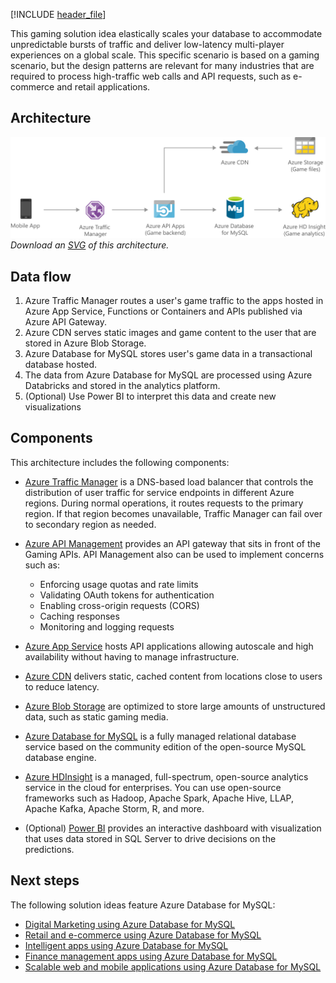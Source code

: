 [!INCLUDE [header_file](../../../includes/sol-idea-header.md)]

This gaming solution idea elastically scales your database to accommodate unpredictable bursts of traffic and deliver low-latency multi-player experiences on a global scale. This specific scenario is based on a gaming scenario, but the design patterns are relevant for many industries that are required to process high-traffic web calls and API requests, such as e-commerce and retail applications.

## Architecture

![Architecture Diagram](../media/gaming-using-azure-database-for-mysql.png)
*Download an [SVG](../media/gaming-using-azure-database-for-mysql.svg) of this architecture.*

## Data flow
1. Azure Traffic Manager routes a user's game traffic to the apps hosted in Azure App Service, Functions or Containers and APIs published via Azure API Gateway. 
2. Azure CDN serves static images and game content to the user that are stored in Azure Blob Storage.
3. Azure Database for MySQL stores user's game  data in a transactional database hosted.
4. The data from Azure Database for MySQL are processed using Azure Databricks and stored in the analytics platform.
5. (Optional) Use Power BI to interpret this data and create new visualizations

## Components

This architecture includes the following components:

- [Azure Traffic Manager](/azure/traffic-manager/) is a DNS-based load balancer that controls the distribution of user traffic for service endpoints in different Azure regions. During normal operations, it routes requests to the primary region. If that region becomes unavailable, Traffic Manager can fail over to secondary region as needed.

- [Azure API Management](https://azure.microsoft.com/services/api-management/) provides an API gateway that sits in front of the Gaming APIs. API Management also can be used to implement concerns such as:
    - Enforcing usage quotas and rate limits
    - Validating OAuth tokens for authentication
    - Enabling cross-origin requests (CORS)
    - Caching responses
    - Monitoring and logging requests

- [Azure App Service](/azure/app-service-web/app-service-web-overview) hosts API applications allowing autoscale and high availability without having to manage infrastructure.

- [Azure CDN](https://azure.microsoft.com/services/cdn/) delivers static, cached content from locations close to users to reduce latency.

- [Azure Blob Storage](https://azure.microsoft.com/services/storage/) are optimized to store large amounts of unstructured data, such as static gaming media.

- [Azure Database for MySQL](/azure/mysql/overview) is a fully managed relational database service based on the community edition of the open-source MySQL database engine.

- [Azure HDInsight](/azure/hdinsight/hdinsight-overview) is a managed, full-spectrum, open-source analytics service in the cloud for enterprises. You can use open-source frameworks such as Hadoop, Apache Spark, Apache Hive, LLAP, Apache Kafka, Apache Storm, R, and more.

- (Optional) [Power BI](https://powerbi.microsoft.com/) provides an interactive dashboard with visualization that uses data stored in SQL Server to drive decisions on the predictions.


## Next steps

The following solution ideas feature Azure Database for MySQL:

* [Digital Marketing using Azure Database for MySQL](/azure/architecture/solution-ideas/articles/digital-marketing-using-azure-database-for-mysql)
* [Retail and e-commerce using Azure Database for MySQL](/azure/architecture/solution-ideas/articles/retail-and-ecommerce-using-azure-database-for-mysql)
* [Intelligent apps using Azure Database for MySQL](/azure/architecture/solution-ideas/articles/intelligent-apps-using-azure-database-for-mysql)
* [Finance management apps using Azure Database for MySQL](/azure/architecture/solution-ideas/articles/finance-management-apps-using-azure-database-for-mysql)
* [Scalable web and mobile applications using Azure Database for MySQL](/azure/architecture/solution-ideas/articles/scalable-web-and-mobile-applications-using-azure-database-for-mysql)
